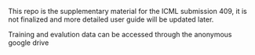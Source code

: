 This repo is the supplementary material for the ICML submission 409, it is not finalized and more detailed user guide will be updated later.

Training and evalution data can be accessed through the anonymous google drive
